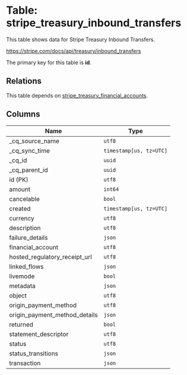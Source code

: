 # Table: stripe_treasury_inbound_transfers

This table shows data for Stripe Treasury Inbound Transfers.

https://stripe.com/docs/api/treasury/inbound_transfers

The primary key for this table is **id**.

## Relations

This table depends on [stripe_treasury_financial_accounts](stripe_treasury_financial_accounts).

## Columns

| Name          | Type          |
| ------------- | ------------- |
|_cq_source_name|`utf8`|
|_cq_sync_time|`timestamp[us, tz=UTC]`|
|_cq_id|`uuid`|
|_cq_parent_id|`uuid`|
|id (PK)|`utf8`|
|amount|`int64`|
|cancelable|`bool`|
|created|`timestamp[us, tz=UTC]`|
|currency|`utf8`|
|description|`utf8`|
|failure_details|`json`|
|financial_account|`utf8`|
|hosted_regulatory_receipt_url|`utf8`|
|linked_flows|`json`|
|livemode|`bool`|
|metadata|`json`|
|object|`utf8`|
|origin_payment_method|`utf8`|
|origin_payment_method_details|`json`|
|returned|`bool`|
|statement_descriptor|`utf8`|
|status|`utf8`|
|status_transitions|`json`|
|transaction|`json`|
